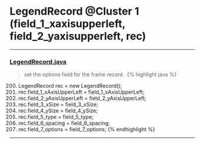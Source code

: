 # LegendRecord @Cluster 1 (field_1_xaxisupperleft, field_2_yaxisupperleft, rec)

***

### [LegendRecord.java](https://searchcode.com/codesearch/view/15642446/)
> set the options field for the frame record . 
{% highlight java %}
200. LegendRecord rec = new LegendRecord();
202. rec.field_1_xAxisUpperLeft = field_1_xAxisUpperLeft;
203. rec.field_2_yAxisUpperLeft = field_2_yAxisUpperLeft;
204. rec.field_3_xSize = field_3_xSize;
205. rec.field_4_ySize = field_4_ySize;
206. rec.field_5_type = field_5_type;
207. rec.field_6_spacing = field_6_spacing;
208. rec.field_7_options = field_7_options;
{% endhighlight %}

***

